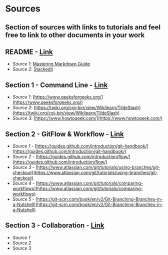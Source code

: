 # Sources
## Section of sources with links to tutorials and feel free to link to other documents in your work

## README - [Link](README.md)
- *Source 1*: [Mastering Markdown Guide](https://guides.github.com/features/mastering-markdown/)
- *Source 2*: [Stackedit](https://stackedit.io/)

## Section 1 - Command Line - [Link](Section%201%20-%20Command%20Line/Section%201%20README.md)
- *Source 1*: [https://www.geeksforgeeks.org/](https://www.geeksforgeeks.org/)
- *Source 2*: [https://twiki.org/cgi-bin/view/Wikilearn/TildeSlash](https://twiki.org/cgi-bin/view/Wikilearn/TildeSlash)
- *Source 3*: [https://www.howtogeek.com/](https://www.howtogeek.com/)

## Section 2 - GitFlow & Workflow - [Link](Section%202%20-%20GitFlow%20&%20Workflow/Section%202%README.md)
- *Source 1* - [https://guides.github.com/introduction/git-handbook/](https://guides.github.com/introduction/git-handbook/)
- *Source 2* - [https://guides.github.com/introduction/flow/](https://guides.github.com/introduction/flow/)
- *Source 3* - [https://www.atlassian.com/git/tutorials/using-branches/git-checkout](https://www.atlassian.com/git/tutorials/using-branches/git-checkout)
- *Source 4* - [https://www.atlassian.com/git/tutorials/comparing-workflows](https://www.atlassian.com/git/tutorials/comparing-workflows)
- *Source 5* - [https://git-scm.com/book/en/v2/Git-Branching-Branches-in-a-Nutshell](https://git-scm.com/book/en/v2/Git-Branching-Branches-in-a-Nutshell)

## Section 3 - Collaboration - [Link]('Section%203%20-%20Collaboration'/section3collaboration.md)
- *Source 1*
- *Source 2*
- *Source 3*
